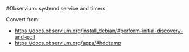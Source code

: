 #Observium: systemd service and timers

Convert from:

* https://docs.observium.org/install_debian/#perform-initial-discovery-and-poll
* https://docs.observium.org/apps/#hddtemp
